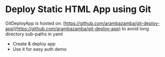 # Deploy Static HTML App using Git

GitDeployApp is hosted on: [https://github.com/arambazamba/git-deploy-app](https://github.com/arambazamba/git-deploy-app) to avoid long directory sub-paths in yaml

- Create & deploy app
- Use it for easy auth demo
